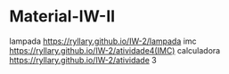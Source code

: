 # Material-IW-II
lampada
https://ryllary.github.io/IW-2/lampada
imc
https://ryllary.github.io/IW-2/atividade4(IMC)
calculadora
https://ryllary.github.io/IW-2/atividade 3

